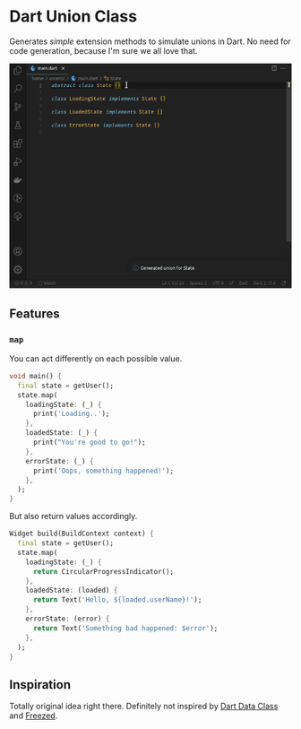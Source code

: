# Dart Union Class

Generates *simple* extension methods to simulate unions in Dart. No need for code generation, because I'm sure we all love that.

![demo](assets/demo.gif)

## Features

### `map`

You can act differently on each possible value.

```dart
void main() {
  final state = getUser();
  state.map(
    loadingState: (_) {
      print('Loading..');
    },
    loadedState: (_) {
      print("You're good to go!");
    },
    errorState: (_) {
      print('Oops, something happened!');
    },
  );
}
```

But also return values accordingly.

```dart
Widget build(BuildContext context) {
  final state = getUser();
  state.map(
    loadingState: (_) {
      return CircularProgressIndicator();
    },
    loadedState: (loaded) {
      return Text('Hello, ${loaded.userName}!');
    },
    errorState: (error) {
      return Text('Something bad happened: $error');
    },
  );
}
```

## Inspiration

Totally original idea right there. Definitely not inspired by [Dart Data Class](https://github.com/bnxm/dart-data-class-generator) and [Freezed](https://github.com/rrousselGit/freezed).
